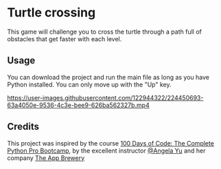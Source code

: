 # Turtle crossing

This game will challenge you to cross the turtle through a path full of obstacles that get faster with each level.

## Usage

You can download the project and run the main file as long as you have Python installed. You can only move up with the "Up" key.

https://user-images.githubusercontent.com/122944322/224450693-63a4050e-9536-4c3e-bee9-626ba562327b.mp4

## Credits
This project was inspired by the course [100 Days of Code: The Complete Python Pro Bootcamp](https://www.udemy.com/course/100-days-of-code/), by the excellent instructor [@Angela Yu](https://github.com/angelabauer) and her company [The App Brewery](https://appbrewery.com/)
